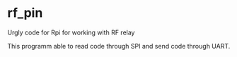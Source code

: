 # rf_pin
Urgly code for Rpi for working with RF relay

This programm able to read code through SPI and send code through UART.

